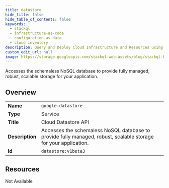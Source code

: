```yaml
---
title: datastore
hide_title: false
hide_table_of_contents: false
keywords:
  - stackql
  - infrastructure-as-code
  - configuration-as-data
  - cloud inventory
description: Query and Deploy Cloud Infrastructure and Resources using SQL
custom_edit_url: null
image: https://storage.googleapis.com/stackql-web-assets/blog/stackql-blog-post-featured-image.png
---
```

Accesses the schemaless NoSQL database to provide fully managed, robust, scalable storage for your application.  
    

## Overview
<table><tbody>
<tr><td><b>Name</b></td><td><code>google.datastore</code></td></tr>
<tr><td><b>Type</b></td><td>Service</td></tr>
<tr><td><b>Title</b></td><td>Cloud Datastore API</td></tr>
<tr><td><b>Description</b></td><td>Accesses the schemaless NoSQL database to provide fully managed, robust, scalable storage for your application.</td></tr>
<tr><td><b>Id</b></td><td><code>datastore:v1beta3</code></td></tr>
</tbody></table>

## Resources
<div class="row"><div class="providerDocColumn">Not Available</div></div>